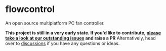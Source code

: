 # flowcontrol
An open source multiplatform PC fan controller.


**This project is still in a very early state. If you'd like to contribute, [please take a look at our outstanding issues](https://github.com/charlie-haley/flowcontrol/issues) and raise a PR** 
Alternatively, head over to [discussions](https://github.com/charlie-haley/flowcontrol/discussions) if you have any questions or ideas.

